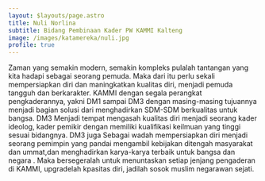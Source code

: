 ```yaml
---
layout: $layouts/page.astro
title: Nuli Norlina
subtitle: Bidang Pembinaan Kader PW KAMMI Kalteng
image: /images/katamereka/nuli.jpg
profile: true
---
```

Zaman yang semakin modern, semakin kompleks pulalah tantangan yang kita hadapi sebagai seorang pemuda. Maka dari itu perlu sekali mempersiapkan diri dan maningkatkan kualitas diri, menjadi pemuda tangguh dan berkarakter. KAMMI dengan segala perangkat pengkaderannya, yakni DM1 sampai DM3 dengan masing-masing tujuannya menjadi bagian solusi dari menghadirkan SDM-SDM berkualitas untuk bangsa. DM3 Menjadi tempat  mengasah kualitas diri menjadi seorang kader ideolog, kader pemikir dengan memiliki kualifikasi keilmuan yang tinggi sesuai bidangnya. DM3 juga Sebagai wadah mempersiapkan diri menjadi seorang pemimpin yang pandai mengambil kebijakan  ditengah masyarakat dan ummat,dan  menghadirkan karya-karya terbaik  untuk bangsa dan negara . Maka bersegeralah untuk menuntaskan setiap jenjang pengaderan di KAMMI, upgradelah kpasitas diri, jadilah sosok muslim negarawan sejati.